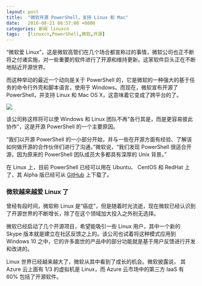 ```yaml
---
layout: post
title:	"微软开源 PowerShell，支持 Linux 和 Mac"
date:	2016-08-21 08:57:00 +0800 
categories:	新闻 linuxcn 
tags:	[linuxcn,PowerShell,微软,开源]
---
```



“微软爱 Linux”，这是微软高管们在几个场合都宣称过的事情，微软公司也正不断将之付诸实施，对一些重要的软件进行了开源和维持更新。这家软件巨头正在不断地贴近开源世界。


而这种举动的最近一个动向是关于 PowerShell 的，它是微软的一种强大的基于任务的命令行外壳和脚本语言，使用于 Windows。而现在，微软宣布开源了 PowerShell，并支持 Linux 和 Mac OS X，这意味着它变成了跨平台的了。


![](/Asserts/Images//attachment/album/201608/20/224815d9161ma126z6ej5l.jpg)


该公司称这样将可以使 Windows 和 Linux 团队不再“各行其是，而是更容易彼此协作”，这是开源 PowerShell 的一个主要原因。


“我们以开源 PowerShell 的一小部分开始，并与一些在开源方面有经验、了解该如何做开源的合作伙伴们进行了沟通，”微软说，“我们发现 PowerShell 很适合开源，因为原来的 PowerShell 团队成员大多都具有深厚的 Unix 背景。”


在 Linux 上，目前 PowerShell 已经可以用在 Ubuntu、 CentOS 和 RedHat 上了，其 Alpha 版已经可从 [GitHub](https://github.com/PowerShell/PowerShell/tree/master/docs/learning-powershell) 上下载了。


### 微软越来越爱 Linux 了


曾经有段时间，微软称 Linux 是“癌症”，但是随着时光流逝，现在微软已经认识到了开源世界的不断增长，除了在这个领域加大投入之外别无选择。


微软已经启动了几个开源项目，希望能吸引一些 Linux 用户，其中一个新的 Skype 版本就是建立在社区反馈之上的。该公司也试着将这种模式应用到 Windows 10 之中，它的许多面世的产品中的部分功能就是基于用户反馈进行开发和改进的。


Linux 世界已经越来越大了，微软从其中看到了成长的机会。微软披露说， 其 Azure 云上面有 1/3 的虚拟机是 Linux，而 Azure 云市场中的第三方 IaaS 有 60% 包括了开源软件。
